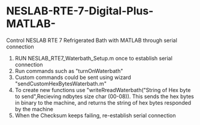 # NESLAB-RTE-7-Digital-Plus-MATLAB-
Control NESLAB RTE 7 Refrigerated Bath with MATLAB through serial connection

1. RUN NESLAB_RTE7_Waterbath_Setup.m once to establish serial connection
2. Run commands such as "turnOnWaterbath"
3. Custom commands could be sent using wizard "sendCustomHexBytesWaterbath.m"
4. To create new functions use "writeRreadWaterbath("String of Hex byte to send",Recieving ndbytes size char (00-08)). This sends the hex bytes in binary to the machine, and returns the string of hex bytes responded by the machine
5. When the Checksum keeps failing, re-establish serial connection


